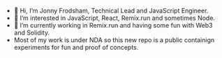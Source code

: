 - 👋 Hi, I’m Jonny Frodsham, Technical Lead and JavaScript Engineer.
- 👀 I’m interested in JavaScript, React, Remix.run and sometimes Node.
- 🌱 I’m currently working in Remix.run and having some fun with Web3 and Solidity.
- Most of my work is under NDA so this new repo is a public containign experiments for fun and proof of concepts.

<!---
roninfrodsham/roninfrodsham is a ✨ special ✨ repository because its `README.md` (this file) appears on your GitHub profile.
You can click the Preview link to take a look at your changes.
--->
